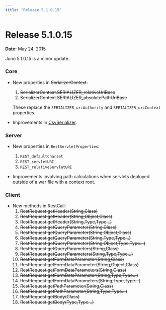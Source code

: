 ```yaml
---
title: "Release 5.1.0.15"
---
```


# Release 5.1.0.15

**Date:** May 24, 2015

Juno 5.1.0.15 is a minor update.

### Core

- New properties in ~~SerializerContext~~:
  1. ~~SerializerContext.SERIALIZER_relativeUriBase~~
  2. ~~SerializerContext.SERIALIZER_absolutePathUriBase~~

  These replace the `SERIALIZER_uriAuthority` and `SERIALIZER_uriContext` properties.

- Improvements in <a href="/site/apidocs/org/apache/juneau/csv/CsvSerializer.html" target="_blank">CsvSerializer</a>.

### Server

- New properties in `RestServletProperties`:
  1. `REST_defaultCharset`
  2. `REST_servletURI`
  3. `REST_relativeServletURI`

- Improvements involving path calculations when servlets deployed outside of a war file with a context root.

### Client

- New methods in ~~RestCall~~:
  1. ~~RestRequest.getHeader(String,Class)~~
  2. ~~RestRequest.getHeader(String,Object,Class)~~
  3. ~~RestRequest.getHeader(String,Type,Type...)~~
  4. ~~RestRequest.getQueryParameter(String,Class)~~
  5. ~~RestRequest.getQueryParameter(String,Object,Class)~~
  6. ~~RestRequest.getQueryParameter(String,Type,Type...)~~
  7. ~~RestRequest.getQueryParameter(String,Object,Type,Type...)~~
  8. ~~RestRequest.getQueryParameters(String,Class)~~
  9. ~~RestRequest.getQueryParameters(String,Type,Type...)~~
  10. ~~RestRequest.getFormDataParameter(String,Class)~~
  11. ~~RestRequest.getFormDataParameter(String,Object,Class)~~
  12. ~~RestRequest.getFormDataParameters(String,Class)~~
  13. ~~RestRequest.getFormDataParameter(String,Type,Type...)~~
  14. ~~RestRequest.getFormDataParameters(String,Type,Type...)~~
  15. ~~RestRequest.getPathParameter(String,Class)~~
  16. ~~RestRequest.getPathParameter(String,Type,Type...)~~
  17. ~~RestRequest.getBody(Class)~~
  18. ~~RestRequest.getBody(Type,Type...)~~